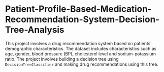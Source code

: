 # Patient-Profile-Based-Medication-Recommendation-System-Decision-Tree-Analysis
This project involves a drug recommendation system based on patients' demographic characteristics. The dataset includes characteristics such as age, gender, blood pressure (BP), cholesterol level and sodium-potassium ratio. The project involves building a decision tree using `DecisionTreeClassifier` and making drug recommendations using this tree.
